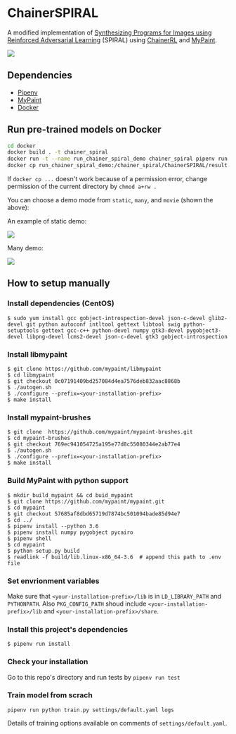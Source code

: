 # ChainerSPIRAL

A modified implementation of [Synthesizing Programs for Images using Reinforced Adversarial Learning](https://arxiv.org/abs/1804.01118) (SPIRAL) using [ChainerRL](https://github.com/chainer/chainerrl) and [MyPaint](https://github.com/mypaint/mypaint).

![](images/movie.gif)

## Dependencies

- [Pipenv](https://pipenv.readthedocs.io/en/latest/)
- [MyPaint](https://github.com/mypaint/mypaint)
- [Docker](https://www.docker.com/)

## Run pre-trained models on Docker

```bash
cd docker
docker build . -t chainer_spiral
docker run -t --name run_chainer_spiral_demo chainer_spiral pipenv run python demo.py many trained_models/mnist/64296000 result.png --without-dataset
docker cp run_chainer_spiral_demo:/chainer_spiral/ChainerSPIRAL/result.png .
```

If `docker cp ...` doesn't work because of a permission error, change permission of the current directory by `chmod a+rw .`

You can choose a demo mode from `static`, `many`, and `movie` (shown the above):

An example of static demo:

![](images/static.png)

Many demo:

![](images/many.png)


## How to setup manually

### Install dependencies (CentOS)

```
$ sudo yum install gcc gobject-introspection-devel json-c-devel glib2-devel git python autoconf intltool gettext libtool swig python-setuptools gettext gcc-c++ python-devel numpy gtk3-devel pygobject3-devel libpng-devel lcms2-devel json-c-devel gtk3 gobject-introspection
```

### Install libmypaint

```
$ git clone https://github.com/mypaint/libmypaint
$ cd libmypaint
$ git checkout 0c07191409bd257084d4ea7576deb832aac8868b
$ ./autogen.sh
$ ./configure --prefix=<your-installation-prefix>
$ make install
```

### Install mypaint-brushes

```
$ git clone  https://github.com/mypaint/mypaint-brushes.git
$ cd mypaint-brushes
$ git checkout 769ec941054725a195e77d8c55080344e2ab77e4
$ ./autogen.sh
$ ./configure --prefix=<your-installation-prefix>
$ make install
```

### Build MyPaint with python support

```
$ mkdir build_mypaint && cd buid_mypaint
$ git clone https://github.com/mypaint/mypaint.git
$ cd mypaint
$ git checkout 57685af8dbd65719d7874bc501094bade85d94e7
$ cd ../
$ pipenv install --python 3.6
$ pipenv install numpy pygobject pycairo
$ pipenv shell
$ cd mypaint
$ python setup.py build
$ readlink -f build/lib.linux-x86_64-3.6  # append this path to .env file
```

### Set envrionment variables

Make sure that `<your-installation-prefix>/lib` is in `LD_LIBRARY_PATH` and `PYTHONPATH`. Also `PKG_CONFIG_PATH` shoud include `<your-installation-prefix>/lib` and `<your-installation-prefix>/share`.

### Install this project's dependencies

```
$ pipenv run install
```

### Check your installation

Go to this repo's directory and run tests by `pipenv run test`

### Train model from scrach

```
pipenv run python train.py settings/default.yaml logs
```

Details of training options available on comments of `settings/default.yaml`.
